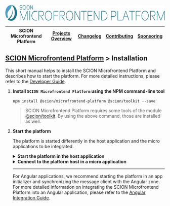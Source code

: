 <a href="/README.md"><img src="/resources/branding/scion-microfrontend-platform-banner.svg" height="50" alt="SCION Microfrontend Platform"></a>

| SCION Microfrontend Platform | [Projects Overview][menu-projects-overview] | [Changelog][menu-changelog] | [Contributing][menu-contributing] | [Sponsoring][menu-sponsoring] |  
| --- | --- | --- | --- | --- |

## [SCION Microfrontend Platform][menu-home] > Installation

This short manual helps to install the SCION Microfrontend Platform and describes how to start the platform. For more detailed instructions, please refer to the [Developer Guide][link-developer-guide#configuration].

1. **Install `SCION Microfrontend Platform` using the NPM command-line tool**

   ```console
   npm install @scion/microfrontend-platform @scion/toolkit --save
   ```
   > SCION Microfrontend Platform requires some tools of the module [@scion/toolkit][link-scion-toolkit]. By using the above command, those are installed as well.

1. **Start the platform**

   The platform is started differently in the host application and the micro applications to be integrated.

   <details>
     <summary><strong>Start the platform in the host application</strong></summary>
     <br>

     The host application provides the top-level integration container for microfrontends. Typically, it is the web app which the user loads into his browser that provides the main application shell, defining areas to embed microfrontends.

     The host application starts the platform by invoking the method `MicrofrontendPlatform.startHost` and passing a config with the web applications to register as micro applications. Registered micro applications can interact with the platform and other micro applications.

     ```ts
     await MicrofrontendPlatform.startHost({
       applications: [
         {symbolicName: 'products-app', manifestUrl: 'http://localhost:4201/manifest.json'},
         {symbolicName: 'shopping-cart-app', manifestUrl: 'http://localhost:4202/manifest.json'},
       ],
     });
     ```

     For each micro application to register, you must provide an application config with the application's symbolic name and the URL to its manifest. Symbolic names must be unique and are used by the micro applications to connect to the platform host. The manifest is a JSON file that contains information about the micro application.

     As with micro applications, the host can provide a manifest to contribute behavior, as following:

     ```ts
     await MicrofrontendPlatform.startHost({
       host: {
         manifest: {
           name: 'Host Application',
           capabilities: [
             // capabilities of the host application
           ],
           intentions: [
             // intentions of the host application
           ],
         }
       },
       applications: [
         {symbolicName: 'products-app', manifestUrl: 'http://localhost:4201/manifest.json'},
         {symbolicName: 'shopping-cart-app', manifestUrl: 'http://localhost:4202/manifest.json'},
       ],
     });
     ```

     The method for starting the platform host returns a Promise that resolves once platform startup completed. You should wait for the Promise to resolve before interacting with the platform.
   </details>

   <details>
     <summary><strong>Connect to the platform host in a micro application</strong></summary>
     <br>

     For a micro application to connect to the platform host, it needs to provide a manifest file and be registered in the host application.

     Create the manifest file, for example, `manifest.json`. The manifest declares at minimum the name of the application.

     ```json
     {
       "name": "Products Application"
     }
     ```

     A micro application connects to the platform host by invoking the method `MicrofrontendPlatform.connectToHost` and passing its identity as argument. The host checks whether the connecting micro application is qualified to connect, i.e., is registered in the host application under that origin; otherwise, the host will reject the connection attempt.

     ```ts
     await MicrofrontendPlatform.connectToHost('products-app');
     ```

     As the symbolic name, you must pass the exact same name under which you registered the micro application in the host application.

     The method for connecting to the platform host returns a Promise that resolves when connected to the platform host. You should wait for the Promise to resolve before interacting with the platform.

   </details>

   ***

   For Angular applications, we recommend starting the platform in an app initializer and synchronizing the message client with the Angular zone. For more detailed information on integrating the SCION Microfrontend Platform into an Angular application, please refer to the [Angular Integration Guide][link-developer-guide#angular_integration_guide].


[menu-home]: /README.md
[menu-projects-overview]: /docs/site/projects-overview.md
[menu-changelog]: /docs/site/changelog/changelog.md
[menu-contributing]: /CONTRIBUTING.md
[menu-sponsoring]: /docs/site/sponsoring.md

[link-developer-guide#configuration]: https://scion-microfrontend-platform-developer-guide.vercel.app#chapter:configuration
[link-developer-guide#angular_integration_guide]: https://scion-microfrontend-platform-developer-guide.vercel.app#chapter:angular_integration_guide
[link-scion-toolkit]: https://www.npmjs.com/package/@scion/toolkit

